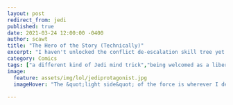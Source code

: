 ```yaml
---
layout: post
redirect_from: jedi
published: true
date: 2021-03-24 12:00:00 -0400
author: scawt
title: "The Hero of the Story (Technically)"
excerpt: "I haven't unlocked the conflict de-escalation skill tree yet and it's beginning to have a slight effect on the storyline."
category: Comics
tags: ["a different kind of Jedi mind trick","being welcomed as a liberator","first impressions","I'd sooner kill you than be your enemy!","himbo","I'm the story's pro-agonist","introductions","Star Wars","negotiating from a position of power","lightsaber","video games","violence","Jedi Fallen Order","Don't do this. Seriously.","EPISODE VII: REVENGE OF THE LUCAS","I fucked up", "Star Wars: Jedi Himbo Academy"]  
image:
  feature: assets/img/lol/jediprotagonist.jpg
  imageHover: "The &quot;light side&quot; of the force is wherever I decide to put this fuckin glowstick, asshole."
  
---
```

